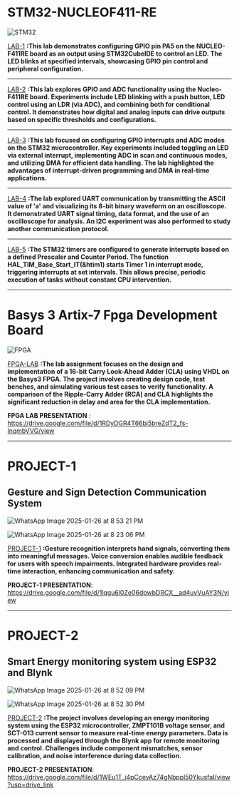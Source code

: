 # STM32-NUCLEOF411-RE
 

  ![STM32](https://github.com/user-attachments/assets/4cddc587-bec5-4215-b2ee-fc1115cc9bad)


<a href="https://github.com/DhaminiVootkuri/STM32-NUCLEOF411-RE/blob/66d03b4d0ba78d4ff5e136224af5be8f8bf3cdac/LAB1.pdf">LAB-1</a> **:This lab demonstrates configuring GPIO pin PA5 on the NUCLEO-F411RE board as an output using STM32CubeIDE to control an LED. The LED blinks at specified intervals, showcasing GPIO pin control and peripheral configuration.**  
  
---------------------------------------------------------------------------------------------------------------------------------------------------------------------------------------------------------------  


<a href="https://github.com/DhaminiVootkuri/STM32-NUCLEOF411-RE/blob/2e5c317837cdcedbfbf769a6d3499e9be6b7fe0b/LAB2.pdf">LAB-2</a>  **:This lab explores GPIO and ADC functionality using the Nucleo-F411RE board. Experiments include LED blinking with a push button, LED control using an LDR (via ADC), and combining both for conditional control. It demonstrates how digital and analog inputs can drive outputs based on specific thresholds and configurations.**  

---------------------------------------------------------------------------------------------------------------------------------------------------------------------------------------------------------------  

<a href="https://github.com/DhaminiVootkuri/STM32-NUCLEOF411-RE/blob/1f9d0cd0080e6c0706cbbc33bab68bfa0ab45291/LAB3.pdf">LAB-3</a> **:This lab focused on configuring GPIO interrupts and ADC modes on the STM32 microcontroller. Key experiments included toggling an LED via external interrupt, implementing ADC in scan and continuous modes, and utilizing DMA for efficient data handling. The lab highlighted the advantages of interrupt-driven programming and DMA in real-time applications.**  

---------------------------------------------------------------------------------------------------------------------------------------------------------------------------------------------------------------  


<a href="https://github.com/DhaminiVootkuri/STM32-NUCLEOF411-RE/blob/c875f4ec8b54ebc684530085d013452a1afdc5cb/LAB4.pdf">LAB-4</a> **:The lab explored UART communication by transmitting the ASCII value of 'a' and visualizing its 8-bit binary waveform on an oscilloscope. It demonstrated UART signal timing, data format, and the use of an oscilloscope for analysis. An I2C experiment was also performed to study another communication protocol.**  

---------------------------------------------------------------------------------------------------------------------------------------------------------------------------------------------------------------  

<a href="https://github.com/DhaminiVootkuri/STM32-NUCLEOF411-RE/blob/197940edd2a1555081857ed6a9d0f52b914f5538/LAB5%20.pdf">LAB-5</a> **:The STM32 timers are configured to generate interrupts based on a defined Prescaler and Counter Period. The function HAL_TIM_Base_Start_IT(&htim1) starts Timer 1 in interrupt mode, triggering interrupts at set intervals. This allows precise, periodic execution of tasks without constant CPU intervention.**  

---------------------------------------------------------------------------------------------------------------------------------------------------------------------------------------------------------------  
# Basys 3 Artix-7 Fpga Development Board  

![FPGA](https://github.com/user-attachments/assets/20c4a742-f6fd-4d80-b4ef-2dc6369a2c85)   

<a href="https://github.com/DhaminiVootkuri/STM32-NUCLEOF411-RE/blob/6b9dda5ab8502ca57c219f5adde01282484bf83e/FPGA%20LAB.pdf">FPGA-LAB</a> **:The lab assignment focuses on the design and implementation of a 16-bit Carry Look-Ahead Adder (CLA) using VHDL on the Basys3 FPGA. The project involves creating design code, test benches, and simulating various test cases to verify functionality. A comparison of the Ripple-Carry Adder (RCA) and CLA highlights the significant reduction in delay and area for the CLA implementation.**  

 **FPGA LAB PRESENTATION** : https://drive.google.com/file/d/1RDyDGR4T66bj5breZdT2_fs-lnqmbVVG/view  
 
---------------------------------------------------------------------------------------------------------------------------------------------------------------------------------------------------------------
# PROJECT-1

## Gesture and Sign Detection Communication System

![WhatsApp Image 2025-01-26 at 8 53 21 PM](https://github.com/user-attachments/assets/e2df619f-9437-4a9a-b2ab-d81ed0c369e7)  

![WhatsApp Image 2025-01-26 at 8 23 06 PM](https://github.com/user-attachments/assets/180f51fe-9c53-42a4-995c-f996f0e36b89)     

<a href="https://github.com/DhaminiVootkuri/STM32-NUCLEOF411-RE/blob/71cb2a88387abbec469ef544badb0e86db14550d/Project-1.pdf">PROJECT-1</a> **:Gesture recognition interprets hand signals, converting them into meaningful messages. Voice conversion enables audible feedback for users with speech impairments. Integrated hardware provides real-time interaction, enhancing communication and safety.**  


**PROJECT-1 PRESENTATION**: https://drive.google.com/file/d/1lqgu6l0Ze06dpwbDRCX__ad4uvVuAY3N/view   

---------------------------------------------------------------------------------------------------------------------------------------------------------------------------------------------------------------
# PROJECT-2

## Smart Energy monitoring system using ESP32 and Blynk

![WhatsApp Image 2025-01-26 at 8 52 09 PM](https://github.com/user-attachments/assets/5a776327-bda1-479c-a36a-2f149a29ca3b)   

![WhatsApp Image 2025-01-26 at 8 52 30 PM](https://github.com/user-attachments/assets/035fe67f-be0e-4921-ad0f-5631df4734f9)   

<a href="https://github.com/DhaminiVootkuri/STM32-NUCLEOF411-RE/blob/2630454fe4f97a69cad4d3150a5f2f0d3bf0c91c/Project-2.pdf">PROJECT-2</a> **:The project involves developing an energy monitoring system using the ESP32 microcontroller, ZMPT101B voltage sensor, and SCT-013 current sensor to measure real-time energy parameters. Data is processed and displayed through the Blynk app for remote monitoring and control. Challenges include component mismatches, sensor calibration, and noise interference during data collection.**


**PROJECT-2 PRESENTATION**: https://drive.google.com/file/d/1WEu1T_i4pCceyAz74gNbppl50YkusfaI/view?usp=drive_link


